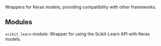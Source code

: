 Wrappers for Keras models, providing compatibility with other frameworks.
## Modules
`scikit_learn` module: Wrapper for using the Scikit-Learn API with Keras models.

